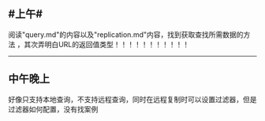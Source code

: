 #上午#
----------
阅读"query.md"的内容以及"replication.md"内容，找到获取查找所需数据的方法
，其次弄明白URL的返回值类型！！！！！！！！！！！


------------
中午晚上
------------
好像只支持本地查询，不支持远程查询，同时在远程复制时可以设置过滤器，但是过滤器如何配置，没有找案例